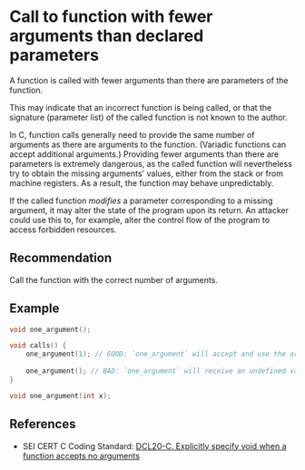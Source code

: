 # Call to function with fewer arguments than declared parameters
A function is called with fewer arguments than there are parameters of the function.

This may indicate that an incorrect function is being called, or that the signature (parameter list) of the called function is not known to the author.

In C, function calls generally need to provide the same number of arguments as there are arguments to the function. (Variadic functions can accept additional arguments.) Providing fewer arguments than there are parameters is extremely dangerous, as the called function will nevertheless try to obtain the missing arguments' values, either from the stack or from machine registers. As a result, the function may behave unpredictably.

If the called function *modifies* a parameter corresponding to a missing argument, it may alter the state of the program upon its return. An attacker could use this to, for example, alter the control flow of the program to access forbidden resources.


## Recommendation
Call the function with the correct number of arguments.


## Example

```c
void one_argument();

void calls() {
	one_argument(1); // GOOD: `one_argument` will accept and use the argument
	
	one_argument(); // BAD: `one_argument` will receive an undefined value
}

void one_argument(int x);

```

## References
* SEI CERT C Coding Standard: [ DCL20-C. Explicitly specify void when a function accepts no arguments ](https://wiki.sei.cmu.edu/confluence/display/c/DCL20-C.+Explicitly+specify+void+when+a+function+accepts+no+arguments)

